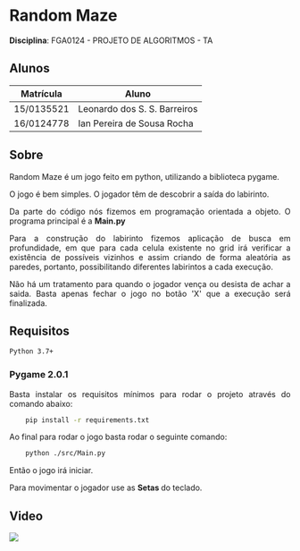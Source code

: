 # Random Maze

**Disciplina**: FGA0124 - PROJETO DE ALGORITMOS - TA

## Alunos

|Matrícula | Aluno |
| -- | -- |
| 15/0135521  | Leonardo dos S. S. Barreiros |
| 16/0124778  | Ian Pereira de Sousa Rocha |

## Sobre

<p align="justify"> Random Maze é um jogo feito em python, utilizando a biblioteca pygame.

<p align="justify"> O jogo é bem simples. O jogador têm de descobrir a saída do labirinto.

<p align="justify"> Da parte do código nós fizemos em programação orientada a objeto. O programa principal é a <strong>Main.py</strong>

<p align="justify"> Para a construção do labirinto fizemos aplicação de busca em profundidade, em que para cada celula existente no grid irá verificar a existência de possíveis vizinhos e assim criando de forma aleatória as paredes, portanto, possibilitando diferentes labirintos a cada execução.

<p align="justify"> Não há um tratamento para quando o jogador vença ou desista de achar a saida. Basta apenas fechar o jogo no botão 'X' que a execução será finalizada.

## Requisitos

``` sh
Python 3.7+

```
### Pygame 2.0.1

<p align="justify"> Basta instalar os requisitos mínimos para rodar o projeto através do comando abaixo:

``` sh
    pip install -r requirements.txt
```

Ao final para rodar o jogo basta rodar o seguinte comando:

``` sh
    python ./src/Main.py
```

Então o jogo irá iniciar.

Para movimentar o jogador use as <strong> Setas </strong> do teclado.

## Video

[<img src="https://img.youtube.com/vi/BpYkTEGsNBw/sddefault.jpg">](https://youtu.be/BpYkTEGsNBw)
